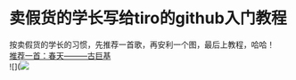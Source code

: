 # 卖假货的学长写给tiro的github入门教程
按卖假货的学长的习惯，先推荐一首歌，再安利一个图，最后上教程，哈哈！<br>
[推荐一首：春天———古巨基](http://music.163.com/#/song?id=86611 "卖假货的学长推荐，点了不后悔，哈哈！") <br>
![](![](http://i0.hdslb.com/bfs/archive/84d49fbb7fec2432f99ebef8bbaecc3a6381471d.jpg)<br>

